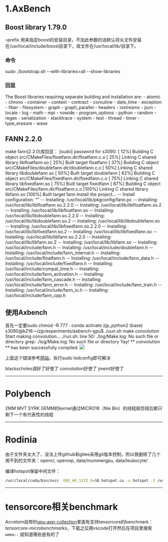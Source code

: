 # 1.AxBench
## Boost library 1.79.0
–prefix
用来指定boost的安装目录，不加此参数的话默认将头文件安装在/usr/local/include/boost目录下，库文件在/usr/local/lib/目录下。
### 命令
sudo ./bootstrap.sh --with-libraries=all --show-libraries
### 回显
The Boost libraries requiring separate building and installation are:
    - atomic
    - chrono
    - container
    - context
    - contract
    - coroutine
    - date_time
    - exception
    - fiber
    - filesystem
    - graph
    - graph_parallel
    - headers
    - iostreams
    - json
    - locale
    - log
    - math
    - mpi
    - nowide
    - program_options
    - python
    - random
    - regex
    - serialization
    - stacktrace
    - system
    - test
    - thread
    - timer
    - type_erasure
    - wave
## FANN 2.2.0
make fann(2.2.0)库回显：
[sudo] password for s3090: 
[ 12%] Building C object src/CMakeFiles/floatfann.dir/floatfann.c.o
[ 25%] Linking C shared library libfloatfann.so
[ 25%] Built target floatfann
[ 37%] Building C object src/CMakeFiles/doublefann.dir/doublefann.c.o
[ 50%] Linking C shared library libdoublefann.so
[ 50%] Built target doublefann
[ 62%] Building C object src/CMakeFiles/fixedfann.dir/fixedfann.c.o
[ 75%] Linking C shared library libfixedfann.so
[ 75%] Built target fixedfann
[ 87%] Building C object src/CMakeFiles/fann.dir/floatfann.c.o
[100%] Linking C shared library libfann.so
[100%] Built target fann
Install the project...
-- Install configuration: ""
-- Installing: /usr/local/lib/pkgconfig/fann.pc
-- Installing: /usr/local/lib/libfloatfann.so.2.2.0
-- Installing: /usr/local/lib/libfloatfann.so.2
-- Installing: /usr/local/lib/libfloatfann.so
-- Installing: /usr/local/lib/libdoublefann.so.2.2.0
-- Installing: /usr/local/lib/libdoublefann.so.2
-- Installing: /usr/local/lib/libdoublefann.so
-- Installing: /usr/local/lib/libfixedfann.so.2.2.0
-- Installing: /usr/local/lib/libfixedfann.so.2
-- Installing: /usr/local/lib/libfixedfann.so
-- Installing: /usr/local/lib/libfann.so.2.2.0
-- Installing: /usr/local/lib/libfann.so.2
-- Installing: /usr/local/lib/libfann.so
-- Installing: /usr/local/include/fann.h
-- Installing: /usr/local/include/doublefann.h
-- Installing: /usr/local/include/fann_internal.h
-- Installing: /usr/local/include/floatfann.h
-- Installing: /usr/local/include/fann_data.h
-- Installing: /usr/local/include/fixedfann.h
-- Installing: /usr/local/include/compat_time.h
-- Installing: /usr/local/include/fann_activation.h
-- Installing: /usr/local/include/fann_cascade.h
-- Installing: /usr/local/include/fann_error.h
-- Installing: /usr/local/include/fann_train.h
-- Installing: /usr/local/include/fann_io.h
-- Installing: /usr/local/include/fann_cpp.h

## 使用Axbench
首先一定要sudo chmod -R 777 .
conda activate zjp_python2
(base) s3090@b216:~/zjp/experiments/axbench-gpu$ ./uun.sh make convolution
Start making convolution...
./run.sh: line 50: ./log/Make.log: No such file or directory
grep: ./log/Make.log: No such file or directory
Yay! ** convolution ** has been successfully compiled.
![](https://zjpimage.oss-cn-qingdao.aliyuncs.com/error:%20libfann.so.2.png)

上面这个错误参考[网站](https://leenissen.dk/fann/wp/help/installing-fann/)，执行sudo lodconfig即可解决

blackscholes调好了好使了
convolution好使了
jmeint好使了

---

# Polybench

2MM MVT SYRK GEMM的kernel通过MICRO18（Nie Bin）的线程级剪枝后都只剩下一个有代表性的线程

---

# Rodinia
由于文件夹太大了，没法上传github和gitee采用git版本控制，所以我删除了几个用不到的文件夹：opencl, openmp, data/mummergpu, data/leukocyte/

编译hotspot保留中间文件：
```bash
/usr/local/cuda/bin/nvcc -DRD_WG_SIZE_0=16 hotspot.cu -o hotspot -I /usr/local/cuda/include -L /usr/local/cuda/lib --keep
```

---

# tensorcore相关benchmark
Accelsim自带的[gpu-app-collection](https://github.com/accel-sim/gpu-app-collection)里面有支持tensorcore的benchmark：*tensorcore-microbenchmarks*，下载之后用vscode打开然后在项目里搜索 `wmma::` 就知道哪些是有的了
